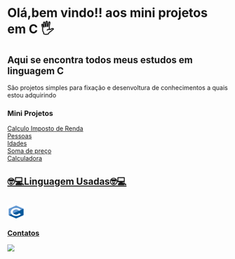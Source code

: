 <h1>Olá,bem vindo!! aos mini projetos em C  🖐</h1> 
<h2>Aqui se encontra todos meus estudos em linguagem C</h2>

<p>São projetos simples para fixação e desenvoltura de conhecimentos a quais estou adquirindo</p>

<h3>Mini Projetos</h3>
<div> 
  <a href="https://github.com/rafaelanatalia/Mini-projetos-em-C/blob/main/calculo%20Imposto%20de%20Renda.c" <h1> Calculo Imposto de Renda</h1>
  <div>
  <a href="https://github.com/rafaelanatalia/Mini-projetos-em-C/blob/main/pessoas.c" <h1> Pessoas</h1> <div>
  <a href="https://github.com/rafaelanatalia/Mini-projetos-em-C/blob/main/idades.c" <h1> Idades</h1> <div>
  <a href=https://github.com/rafaelanatalia/Mini-projetos-em-C/blob/main/soma%20de%20preco.c" <h1> Soma de preço</h1> <div>
  <a href="https://github.com/rafaelanatalia/Mini-projetos-em-C/blob/main/calculadora.c" <h1> Calculadora</h1> <div>
 


<h2>🤓💻Linguagem Usadas🤓💻</h2>
<div style="display: inline_block"><br>

  <img align="center" alt="RN-C" height="30" width="40" src="https://raw.githubusercontent.com/devicons/devicon/master/icons/c/c-original.svg">
 </div>
 
<h3>Contatos</h3>
<div> 
  <a href="https://instagram.com/rafaela.n.dev" target="_blank"><img src="https://img.shields.io/badge/-Instagram-%23E4405F?style=for-the-badge&logo=instagram&logoColor=white" target="_blank"></a>
 </div>
 
